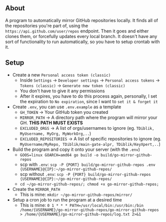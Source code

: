 ## About

A program to automatically mirror GitHub repositories locally.
It finds all of the repositories you're part of, using the `https://api.github.com/user/repos` endpoint.
Then it goes and either clones them, or forcefully updates every local branch.
It doesn't have any sort of functionality to run automatically, so you have to setup crontab with it.

## Setup

- Create a new `Personal access token (classic)`
  - Inside `Settings` -> `Developer settings` -> `Personal access tokens` -> `Tokens (classic)` -> `Generate new token (classic)`
  - You don't have to give it any permissions
  - After it expires, you have to do this process again, personally, I set the expiration to `No expiration`, since I want to `set it & forget it`
- Create `.env`, you can use `.env.example` as a template
  - `GH_TOKEN` -> Your GitHub token you created
  - `MIRROR_PATH` -> A directory path where the program will mirror your GH. **THIS PATH MUST EXISTS**
  - `EXCLUDED_ORGS` -> A list of orgs/usernames to ignore (eg. `TDiblik, MyUsername, MyOrg, MyWorkOrg,..`)
  - `EXCLUDED_REPOSITORIES` -> A list of specific repositories to ignore (eg. `MyUsername/MyRepo, TDiblik/main-gate-alpr, TDiblik/KeyXpert,..`)
- Build the program and copy it onto your server (with the `.env`)
  - `GOOS=linux GOARCH=amd64 go build -o build/go-mirror-github-repos`
  - scp with `.env`: `scp -P {PORT} build/go-mirror-github-repos .env {USERNAME}@{IP}:~/go-mirror-github-repos/`
  - scp without `.env`: `scp -P {PORT} build/go-mirror-github-repos {USERNAME}@{IP}:~/go-mirror-github-repos/`
  - `cd ~/go-mirror-github-repos/; chmod +x go-mirror-github-repos;`
- Create the `MIRROR_PATH`
  - This is mine: `mkdir ~/go-mirror-github-repos/mirror/`
- Setup a cron job to run the program at a desired time
  - This is mine: `0 1 * * * PATH=/usr/local/bin:/usr/bin:/bin /home/{USERNAME}/go-mirror-github-repos/go-mirror-github-repos > /home/{USERNAME}/go-mirror-github-repos/log.txt 2>&1`
